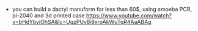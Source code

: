 - you can build a dactyl manuform for less than 60$, using amoeba PCB, pi-2040 and 3d printed case https://www.youtube.com/watch?v=bHdYbviOhSA&lc=UgzPUv8i9xroAkWuTqR4AaABAg
